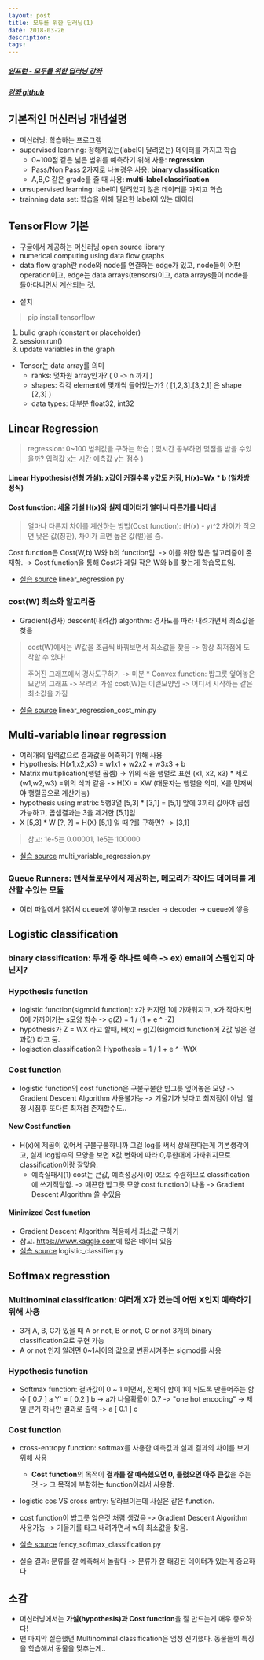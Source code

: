```yaml
---
layout: post
title: 모두를 위한 딥러닝(1)
date: 2018-03-26
description:
tags:
---
```


##### [인프런 - 모두를 위한 딥러닝 강좌](https://www.inflearn.com/course/%EA%B8%B0%EB%B3%B8%EC%A0%81%EC%9D%B8-%EB%A8%B8%EC%8B%A0%EB%9F%AC%EB%8B%9D-%EB%94%A5%EB%9F%AC%EB%8B%9D-%EA%B0%95%EC%A2%8C/)
##### [강좌 github](https://github.com/hunkim/DeepLearningZeroToAll)

## 기본적인 머신러닝 개념설명
* 머신러닝: 학습하는 프로그램
* supervised learning: 정해져있는(label이 달려있는) 데이터를 가지고 학습
	* 0~100점 같은 넓은 범위를 예측하기 위해 사용: **regression**
	* Pass/Non Pass 2가지로 나눌경우 사용: **binary classification**
	* A,B,C 같은 grade를 줄 때 사용: **multi-label classification**
* unsupervised learning: label이 달려있지 않은 데이터를 가지고 학습
* trainning data set: 학습을 위해 필요한 label이 있는 데이터

## TensorFlow 기본
 - 구글에서 제공하는 머신러닝 open source library
 - numerical computing using data flow graphs
 - data flow graph란 node와 node를 연결하는 edge가 있고, node들이 어떤 operation이고, edge는 data arrays(tensors)이고, data arrays들이 node를 돌아다니면서 계산되는 것.
* 설치
> pip install tensorflow

1. bulid graph (constant or placeholder)
2. session.run()
3. update variables in the graph

* Tensor는 data array를 의미
    * ranks: 몇차원 array인가? ( 0 -> n 까지 )
    * shapes: 각각 element에 몇개씩 들어있는가? ( [1,2,3].[3,2,1] 은 shape [2,3] )
    * data types: 대부분 float32, int32

## Linear Regression
> regression: 0~100 범위값을 구하는 학습 ( 몇시간 공부하면 몇점을 받을 수있을까? 입력값 x는 시간 에측값 y는 점수 )

#### Linear Hypothesis(선형 가설): x값이 커질수록 y값도 커짐, H(x)=Wx * b (일차방정식)
#### Cost function: 세울 가설 H(x)와 실제 데이터가 얼마나 다른가를 나타냄
> 얼마나 다른지 차이를 계산하는 방법(Cost function): (H(x) - y)^2
차이가 작으면 낮은 값(칭찬), 차이가 크면 높은 값(벌)을 줌.

Cost function은 Cost(W,b) W와 b의 function임.
-> 이를 위한 많은 알고리즘이 존재함.
-> Cost function을 통해 Cost가 제일 작은 W와 b를 찾는게 학습목표임.

* [실습 source](https://github.com/DaJeong-Lee/tensorflow) linear_regression.py

### cost(W) 최소화 알고리즘
* Gradient(경사) descent(내려감) algorithm: 경사도를 따라 내려가면서 최소값을 찾음
> cost(W)에서는 W값을 조금씩 바꿔보면서 최소값을 찾음 -> 항상 최저점에 도착할 수 있다!
>
> 주어진 그래프에서 경사도구하기 ->  미분
    * Convex function: 밥그릇 엎어놓은 모양의 그래프 -> 우리의 가설 cost(W)는 이런모양임 -> 어디서 시작하든 같은 최소값을 가짐
* [실습 source](https://github.com/DaJeong-Lee/tensorflow) linear_regression_cost_min.py

## Multi-variable linear regression
* 여러개의 입력값으로 결과값을 에측하기 위해 사용
* Hypothesis: H(x1,x2,x3) = w1x1 + w2x2 + w3x3 + b
* Matrix multiplication(행렬 곱셈) -> 위의 식을 행렬로 표현 (x1, x2, x3) * 세로(w1,w2,w3) =위의 식과 같음 -> H(X) = XW (대문자는 행렬을 의미, X를 먼저써야 행렬곱으로 계산가능)
* hypothesis using matrix:  5행3열 [5,3] * [3,1] = [5,1] 앞에 3끼리 값아야 곱셈가능하고, 곱셈결과는 3을 제거한 [5,1]임
* X [5,3] * W [?, ?] = H(X) [5,1] 일 때 ?를 구하면? -> [3,1]
> 참고: 1e-5는 0.00001, 1e5는 100000
* [실습 source](https://github.com/DaJeong-Lee/tensorflow) multi_variable_regression.py

### Queue Runners: 텐서플로우에서 제공하는, 메모리가 작아도 데이터를 계산할 수있는 모듈
* 여러 파일에서 읽어서 queue에 쌓아놓고 reader -> decoder -> queue에 쌓음

## Logistic classification
### binary classification: 두개 중 하나로 예측 -> ex) email이 스팸인지 아닌지?

### Hypothesis function
* logistic function(sigmoid function): x가 커지면 1에 가까워지고, x가 작아지면 0에 가까이가는 s모양 함수 -> g(Z) = 1 / (1 + e ^ -Z)
* hypothesis가  Z = WX 라고 할때, H(x) = g(Z)(sigmoid function에 Z값 넣은 결과값) 라고 둠.
* logisction classification의 Hypothesis = 1 / 1 + e ^ -WtX

### Cost function
* logistic function의 cost function은 구불구불한 밥그릇 엎어놓은 모양 -> Gradient Descent Algorithm 사용불가능 -> 기울기가 낮다고 최저점이 아님. 일정 시점후 또다른 최저점 존재할수도..
#### New Cost function
* H(x)에 제곱이 있어서 구불구불하니까 그걸 log를 써서 상쇄한다는게 기본생각이고, 실제 log함수의 모양을 보면 X값 변화에 따라 0,무한대에 가까워지므로 classification이랑 잘맞음.
    * 예측실패시(1) cost는 큰값, 예측성공시(0) 0으로 수렴하므로 classification에 쓰기적당함. -> 매끈한 밥그릇 모양 cost function이 나옴 -> Gradient Descent Algorithm 쓸 수있음

#### Minimized Cost function
* Gradient Descent Algorithm 적용해서 최소값 구하기
* 참고. <https://www.kaggle.com>에 많은 데이터 있음
* [실습 source](https://github.com/DaJeong-Lee/tensorflow) logistic_classifier.py

## Softmax regresstion

### Multinominal classification: 여러개 X가 있는데 어떤 X인지 예측하기 위해 사용
* 3개 A, B, C가 있을 때 A or not, B or not, C or not 3개의 binary classification으로 구현 가능
* A or not 인지 알려면 0~1사이의 값으로 변환시켜주는 sigmod를 사용

### Hypothesis function
* Softmax function: 결과값이 0 ~ 1 이면서, 전체의 합이 1이 되도록 만들어주는 함수
        [ 0.7 ] a
Y' =    [ 0.2 ] b   -> a가 나올확률이 0.7 -> "one hot encoding" -> 제일 큰거 하나만 결과로 출력 -> a
        [ 0.1 ] c

### Cost function
* cross-entropy function: softmax를 사용한 예측값과 실제 결과의 차이를 보기위해 사용
    * **Cost function**의 목적이 **결과를 잘 예측했으면 0, 틀렸으면 아주 큰값**을 주는것 -> 그 목적에 부함하는 function이라서 사용함.

* logistic cos VS cross entry: 달라보이는데 사실은 같은 function.
* cost function이 밥그릇 엎은것 처럼 생겼음 -> Gradient Descent Algorithm 사용가능 -> 기울기를 타고 내려가면서 w의 최소값을 찾음.
* [실습 source](https://github.com/DaJeong-Lee/tensorflow) fency_softmax_classification.py
* 실습 결과: 분류를 잘 예측해서 놀랍다 -> 분류가 잘 태깅된 데이터가 있는게 중요하다

## 소감
* 머신러닝에서는 **가설(hypothesis)과 Cost function**을 잘 만드는게 매우 중요하다!
* 맨 마지막 실습했던 Multinominal classification은 엄청 신기했다. 동물들의 특징을 학습해서 동물을 맞추는게..




